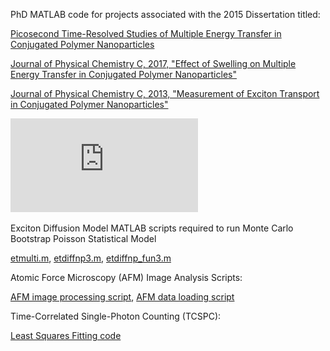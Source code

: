 PhD MATLAB code for projects associated with the 2015 Dissertation titled:

[Picosecond Time-Resolved Studies of Multiple Energy Transfer in Conjugated Polymer Nanoparticles](https://core.ac.uk/download/268651601.pdf)

[Journal of Physical Chemistry C, 2017, "Effect of Swelling on Multiple Energy Transfer in Conjugated Polymer Nanoparticles"](https://pubs.acs.org/doi/10.1021/acs.jpcc.7b00892)

[Journal of Physical Chemistry C, 2013, "Measurement of Exciton Transport in Conjugated Polymer Nanoparticles"](https://pubs.acs.org/doi/10.1021/jp407065h)

![Exciton Diffusion Model Notes](https://github.com/lcgroff2/matlab/blob/master/etdiffnpv3/diffmodel-notes.pdf)

Exciton Diffusion Model MATLAB scripts required to run Monte Carlo Bootstrap Poisson Statistical Model

[etmulti.m](https://github.com/lcgroff2/matlab/blob/master/etdiffnpv3/etmulti.m), [etdiffnp3.m](https://github.com/lcgroff2/matlab/blob/master/etdiffnpv3/etdiffnp3.m), [etdiffnp_fun3.m](https://github.com/lcgroff2/matlab/blob/master/etdiffnpv3/etdiffnp_fun3.m)

Atomic Force Microscopy (AFM) Image Analysis Scripts:

[AFM image processing script](https://github.com/lcgroff2/matlab/blob/master/afmpick.m), [AFM data loading script](https://github.com/lcgroff2/matlab/blob/master/loadafm.m)

Time-Correlated Single-Photon Counting (TCSPC):

[Least Squares Fitting code](https://github.com/lcgroff2/matlab/tree/master/picofit)
